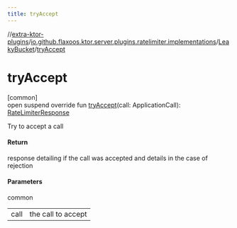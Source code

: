 ```yaml
---
title: tryAccept
---
```

//[extra-ktor-plugins](../../../index.md)/[io.github.flaxoos.ktor.server.plugins.ratelimiter.implementations](../index.md)/[LeakyBucket](index.md)/[tryAccept](try-accept.md)



# tryAccept



[common]\
open suspend override fun [tryAccept](try-accept.md)(call: ApplicationCall): [RateLimiterResponse](../../io.github.flaxoos.ktor.server.plugins.ratelimiter/-rate-limiter-response/index.md)



Try to accept a call



#### Return



response detailing if the call was accepted and details in the case of rejection



#### Parameters


common

| | |
|---|---|
| call | the call to accept |




